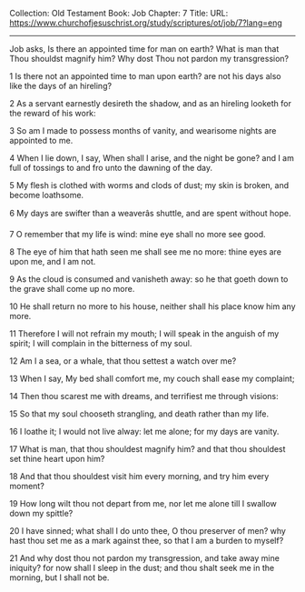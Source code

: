 Collection: Old Testament
Book: Job
Chapter: 7
Title: 
URL: https://www.churchofjesuschrist.org/study/scriptures/ot/job/7?lang=eng

---

Job asks, Is there an appointed time for man on earth? What is man that Thou shouldst magnify him? Why dost Thou not pardon my transgression?

1 Is there not an appointed time to man upon earth? are not his days also like the days of an hireling?

2 As a servant earnestly desireth the shadow, and as an hireling looketh for the reward of his work:

3 So am I made to possess months of vanity, and wearisome nights are appointed to me.

4 When I lie down, I say, When shall I arise, and the night be gone? and I am full of tossings to and fro unto the dawning of the day.

5 My flesh is clothed with worms and clods of dust; my skin is broken, and become loathsome.

6 My days are swifter than a weaverâs shuttle, and are spent without hope.

7 O remember that my life is wind: mine eye shall no more see good.

8 The eye of him that hath seen me shall see me no more: thine eyes are upon me, and I am not.

9 As the cloud is consumed and vanisheth away: so he that goeth down to the grave shall come up no more.

10 He shall return no more to his house, neither shall his place know him any more.

11 Therefore I will not refrain my mouth; I will speak in the anguish of my spirit; I will complain in the bitterness of my soul.

12 Am I a sea, or a whale, that thou settest a watch over me?

13 When I say, My bed shall comfort me, my couch shall ease my complaint;

14 Then thou scarest me with dreams, and terrifiest me through visions:

15 So that my soul chooseth strangling, and death rather than my life.

16 I loathe it; I would not live alway: let me alone; for my days are vanity.

17 What is man, that thou shouldest magnify him? and that thou shouldest set thine heart upon him?

18 And that thou shouldest visit him every morning, and try him every moment?

19 How long wilt thou not depart from me, nor let me alone till I swallow down my spittle?

20 I have sinned; what shall I do unto thee, O thou preserver of men? why hast thou set me as a mark against thee, so that I am a burden to myself?

21 And why dost thou not pardon my transgression, and take away mine iniquity? for now shall I sleep in the dust; and thou shalt seek me in the morning, but I shall not be.
